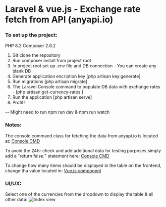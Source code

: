 # Laravel & vue.js - Exchange rate fetch from API (anyapi.io)

 ### To set up the project:

PHP 8.2
Composer 2.6.2

1. Git clone the repository
2. Run composer install from project root
3. In project root set up .env file and DB connection - You can create any blank DB
4. Generate application encription key [php artisan key:generate]
5. Run migrations [php artisan migrate]
6. The Laravel Console command to populate DB data with exchange rates - [php artisan get-currency-rates ]
7. Run the application [php artisan serve] 
8. Profit!

-- Might need to run npm run dev & npm run watch 

 ### Notes:

The console command class for fetching the data from anyapi.io is located at:
[Console CMD](https://github.com/robertsivanovs/trodo-test-task/blob/main/app/Console/Commands/GetCurrencyRates.php)

To avoid the 24hr check and add additional data for testing purposes simply add a "return false;" statement here:
[Console CMD](https://github.com/robertsivanovs/trodo-test-task/blob/main/app/Console/Commands/GetCurrencyRates.php#L130)

To change how many items should be displayed in the table on the frontend, change tha value located in:
[Vue.js component](https://github.com/robertsivanovs/trodo-test-task/blob/main/resources/js/components/ExchangeComponent.vue#L52)


 ### UI/UX:

Select one of the currencies from the dropdown to display the table & all other data:
![Index view](https://i.imgur.com/RGrWEGB.png "Index view")
